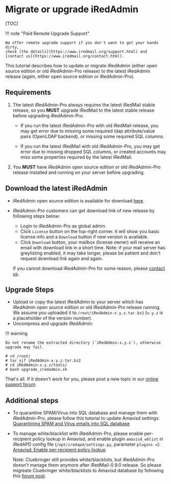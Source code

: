 # Migrate or upgrade iRedAdmin

[TOC]

!!! note "Paid Remote Upgrade Support"

    We offer remote upgrade support if you don't want to get your hands dirty,
    check [the details](https://www.iredmail.org/support.html) and
    [contact us](https://www.iredmail.org/contact.html).

This tutorial describes how to update or migrate iRedAdmin (either open source
edition or old iRedAdmin-Pro release) to the latest iRedAdmin release (again,
either open source edition or iRedAdmin-Pro).

## Requirements

1. The latest iRedAdmin-Pro always requires the latest iRedMail stable release,
   so you __MUST__ upgrade iRedMail to the latest stable release before
   upgrading iRedAdmin-Pro.

    * If you run the latest iRedAdmin-Pro with old iRedMail release, you may
      get error due to missing some required ldap attribute/value pairs
      (OpenLDAP backend), or missing some required SQL columns.
     
    * If you run the latest iRedMail with old iRedAdmin-Pro, you may get error
      due to missing dropped SQL columns, or created accounts may miss some
      properties required by the latest iRedMail.

1. You __MUST__ have iRedAdmin open source edition or old iRedAdmin-Pro release
   installed and running on your server before upgrading.

## Download the latest iRedAdmin

* iRedAdmin open source edition is available for download [here](https://dl.iredmail.org/yum/misc/).
* iRedAdmin-Pro customers can get download link of new release by following
  steps below:
    * Login to iRedAdmin-Pro as global admin.
    * Click `License` button on the top-right corner. it will show you basic
      license info and a `Download` button if new version is available.
    * Click `Download` button, your mailbox (license owner) will receive an email
      with download link in a short time. Note: if your mail server has greylisting
      enabled, it may take longer, please be patient and don't request download
      link again and again.

    If you cannot download iRedAdmin-Pro for some reason, please [contact us](https://www.iredmail.org/contact.html).

## Upgrade Steps

* Upload or copy the latest iRedAdmin to your server which has iRedAdmin
  open source edition or old iRedAdmin-Pro release running. We assume you
  uploaded it to `/root/iRedAdmin-x.y.z.tar.bz2` (`x.y.z` is a placeholder of
  the version number).
* Uncompress and upgrade iRedAdmin:

!!! warning

    Do not rename the extracted directory (`iRedAdmin-x.y.z`), otherwise
    upgrade may fail.

```
# cd /root/
# tar xjf iRedAdmin-x.y.z.tar.bz2
# cd iRedAdmin-x.y.z/tools/
# bash upgrade_iredadmin.sh
```

That's all. If it doesn't work for you, please post a new topic in our
[online support forum](https://forum.iredmail.org/).

## Additional steps

* To quarantine SPAM/Virus into SQL database and manage them with
  iRedAdmin-Pro, please follow this tutorial to update Amavisd settings:
  [Quarantining SPAM and Virus emails into SQL database](./quarantining.html)

* To manage white/blacklist with iRedAdmin-Pro, please enable
  per-recipient policy lookup in Amavisd, and enable plugin `amavisd_wblist`
  in iRedAPD config file (`/opt/iredapd/settings.py`, parameter `plugins =`):
  [Amavisd: Enable per-recipient policy lookup](./amavisd.per-recipient.policy.lookup.html)

    Note: Cluebringer still provides white/blacklists, but iRedAdmin-Pro
    doesn't manage them anymore after iRedMail-0.9.0 release. So please
    migreate Cluebringer white/blacklists to Amavisd database by following
    this [forum post](https://forum.iredmail.org/post35480.html#p35480).
